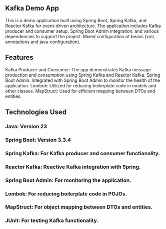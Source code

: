 ## Kafka Demo App
This is a demo application built using Spring Boot, Spring Kafka, and Reactor Kafka for event-driven architecture.
The application includes Kafka producer and consumer setup, Spring Boot Admin integration, and various dependencies to support the project.
Mixed configuration of beans (xml, annotations and java-configuration).

## Features
Kafka Producer and Consumer: The app demonstrates Kafka message production and consumption using Spring Kafka and Reactor Kafka.
Spring Boot Admin: Integrated with Spring Boot Admin to monitor the health of the application.
Lombok: Utilized for reducing boilerplate code in models and other classes.
MapStruct: Used for efficient mapping between DTOs and entities.

## Technologies Used
### Java: Version 23
### Spring Boot: Version 3.3.4
### Spring Kafka: For Kafka producer and consumer functionality.
### Reactor Kafka: Reactive Kafka integration with Spring.
### Spring Boot Admin: For monitoring the application.
### Lombok: For reducing boilerplate code in POJOs.
### MapStruct: For object mapping between DTOs and entities.
### JUnit: For testing Kafka functionality.
